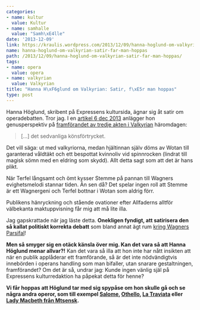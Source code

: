 ```yaml
---
categories:
- name: kultur
  value: Kultur
- name: samhalle
  value: "Samh\xE4lle"
date: '2013-12-09'
link: https://kraulis.wordpress.com/2013/12/09/hanna-hoglund-om-valkyrian-satir-far-man-hoppas/
name: hanna-hoglund-om-valkyrian-satir-far-man-hoppas
path: /2013/12/09/hanna-hoglund-om-valkyrian-satir-far-man-hoppas/
tags:
- name: opera
  value: opera
- name: valkyrian
  value: Valkyrian
title: "Hanna H\xF6glund om Valkyrian: Satir, f\xE5r man hoppas"
type: post
---
```

Hanna Höglund, skribent på Expressens kultursida, ägnar sig åt satir om operadebatten. Tror jag. I en [artikel 6 dec 2013](http://www.expressen.se/kultur/i-wotans-vald/) anlägger hon genusperspektiv på [framförandet av tredje akten i Valkyrian](/posts/) häromdagen:

> [...] det sedvanliga könsförtrycket.

Det vill säga: ut med valkyriorna, medan hjältinnan själv döms av Wotan till garanterad våldtäkt och ett bespottat kvinnoliv vid spinnrocken (lindrat till magisk sömn med en eldring som skydd). Allt detta sagt som att det är hans plikt.

När Terfel långsamt och ömt kysser Stemme på pannan till Wagners evighetsmelodi stannar tiden. Än sen då? Det spelar ingen roll att Stemme är ett Wagnergeni och Terfel bottnar i Wotan som aldrig förr.

Publikens hänryckning och stående ovationer efter Allfaderns alltför välbekanta maktuppvisning får mig att må lite illa.

Jag gapskrattade när jag läste detta. **Onekligen fyndigt, att satirisera den så kallat politiskt korrekta debatt** som bland annat ägt rum [kring Wagners Parsifal](/posts/)!

**Men så smyger sig en otäck känsla över mig. Kan det vara så att Hanna Höglund menar allvar?!** Kan det vara så illa att hon inte har nått insikten att när en publik applåderar ett framförande, så är det inte nödvändigtvis innebörden i operans handling som man bifaller, utan snarare gestaltningen, framförandet? Om det är så, undrar jag: Kunde ingen vänlig själ på Expressens kulturredaktion ha påpekat detta för henne?

**Vi får hoppas att Höglund tar med sig spypåse om hon skulle gå och se några andra operor, som till exempel [Salome](http://sv.wikipedia.org/wiki/Salome_(opera)), [Othello](http://sv.wikipedia.org/wiki/Othello_(opera)), [La Traviata](http://sv.wikipedia.org/wiki/La_traviata) eller [Lady Macbeth från Mtsensk](http://en.wikipedia.org/wiki/Lady_Macbeth_of_the_Mtsensk_District_(opera)).**

